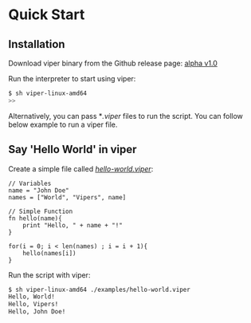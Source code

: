 
# Quick Start <!-- {docsify-ignore} -->

## Installation

Download viper binary from the Github release page: [alpha v1.0](https://github.com/rahuldshetty/viper/releases/tag/v1.0)

Run the interpreter to start using viper:

```bash
$ sh viper-linux-amd64
>>
```

Alternatively, you can pass **.viper* files to run the script. You can follow below example to run a viper file. 

## Say 'Hello World' in viper

Create a simple file called *[hello-world.viper](https://github.com/rahuldshetty/viper/tree/master/examples/hello-world.viper)*:
```hello-world.viper
// Variables
name = "John Doe"
names = ["World", "Vipers", name]

// Simple Function
fn hello(name){
    print "Hello, " + name + "!"
}

for(i = 0; i < len(names) ; i = i + 1){
    hello(names[i])
}

```

Run the script with viper:
```bash
$ sh viper-linux-amd64 ./examples/hello-world.viper
Hello, World!
Hello, Vipers!
Hello, John Doe!
```

